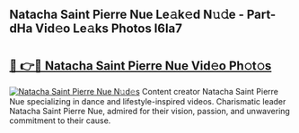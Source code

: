## Natacha Saint Pierre Nue Le𝚊k𝚎d N𝚞𝚍e - Part-dHa Vid𝚎o Le𝚊ks Photos l6Ia7

# <h2><a href="http://fb5kqk.evod.top/?m=Natacha+Saint+Pierre+Nue">🔗 👉🔴 Natacha Saint Pierre Nue Vid𝚎o Ph𝚘t𝚘s</a></h2>

[![Natacha Saint Pierre Nue N𝚞d𝚎s](https://i.imgur.com/8V9OHl7.gif)](http://fb5kqk.evod.top/?m=Natacha+Saint+Pierre+Nue)
Content creator Natacha Saint Pierre Nue specializing in dance and lifestyle-inspired videos. Charismatic leader Natacha Saint Pierre Nue, admired for their vision, passion, and unwavering commitment to their cause. 
